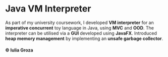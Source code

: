 # Java VM Interpreter

As part of my university coursework, I developed **VM interpreter** for an **imperative concurrent** toy language in Java, using **MVC** and **OOD**. The interpreter can be utilised via a **GUI** developed using **JavaFX**. Introduced **heap memory management** by implementing an **unsafe garbage collector**.

#### © Iulia Groza
